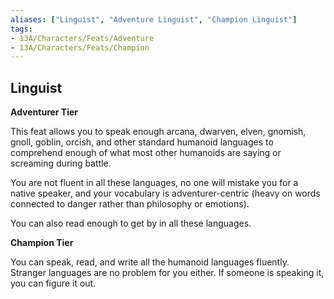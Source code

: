 ```yaml
---
aliases: ["Linguist", "Adventure Linguist", "Champion Linguist"]
tags:
- 13A/Characters/Feats/Adventure
- 13A/Characters/Feats/Champion
---
```


## Linguist

**Adventurer Tier**

This feat allows you to speak enough arcana, dwarven, elven, gnomish, gnoll, goblin, orcish, and other standard humanoid languages to comprehend enough of what most other humanoids are saying or screaming during battle.

You are not fluent in all these languages, no one will mistake you for a native speaker, and your vocabulary is adventurer-centric (heavy on words connected to danger rather than philosophy or emotions).

You can also read enough to get by in all these languages.

**Champion Tier**

You can speak, read, and write all the humanoid languages fluently. Stranger languages are no problem for you either. If someone is speaking it, you can figure it out.
